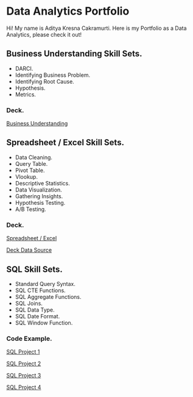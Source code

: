 # Data Analytics Portfolio
Hi! My name is Aditya Kresna Cakramurti. Here is my Portfolio as a Data Analytics, please check it out!

## Business Understanding Skill Sets.
- DARCI.
- Identifying Business Problem.
- Identifying Root Cause.
- Hypothesis.
- Metrics.

### Deck.
[Business Understanding](https://docs.google.com/presentation/d/15V1vnrGhCBf9Uz_Arm7vNnbNwRbZO-6vchqt3rena_M/edit?usp=sharing)

## Spreadsheet / Excel Skill Sets.
- Data Cleaning.
- Query Table.
- Pivot Table.
- Vlookup.
- Descriptive Statistics.
- Data Visualization.
- Gathering Insights.
- Hypothesis Testing.
- A/B Testing.

### Deck.
[Spreadsheet / Excel](https://docs.google.com/presentation/d/1Futui4EsT32TG85qZmHF9Cozud2xhLDrJtHUgW4-bPY/edit?usp=sharing)

[Deck Data Source](https://docs.google.com/spreadsheets/d/1sJgxTAYoN3kaPoUTxgXJhnQyafvrg1LB62BemWp7y8A/edit?usp=sharing)

## SQL Skill Sets.
- Standard Query Syntax.
- SQL CTE Functions.
- SQL Aggregate Functions.
- SQL Joins.
- SQL Data Type.
- SQL Date Format.
- SQL Window Function.

### Code Example.
[SQL Project 1](https://console.cloud.google.com/bigquery?sq=1095796195504:02881ea3ab5a4a81943bf4fa647f6d83)

[SQL Project 2](https://console.cloud.google.com/bigquery?sq=1095796195504:e45a2926af22446d80ff235e488b8ed1)

[SQL Project 3](https://console.cloud.google.com/bigquery?sq=1095796195504:1f133c818e7c43d3a4a1380a1dc1abf3)

[SQL Project 4](https://console.cloud.google.com/bigquery?sq=1095796195504:3cddf4b3678a438faf12299eb170db4f)

